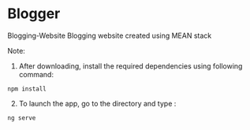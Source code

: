 # Blogger


Blogging-Website
Blogging website created using MEAN stack

Note: 
1. After downloading, install the required dependencies using following command: 
```
npm install
```
2. To launch the app, go to the directory and type :
```
ng serve
```
